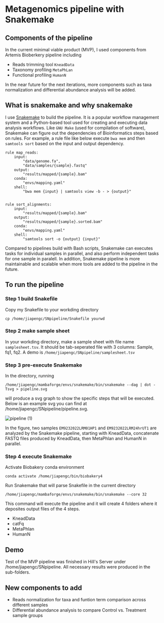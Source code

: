 # Metagenomics pipeline with Snakemake
## Components of the pipeline

In the current minimal viable product (MVP), I used components from Artemis Bioberkery pipeline including

*   Reads trimming tool `KneadData`
*   Taxonomy profiling `MetaPhLan`
*   Functional profiling `HumanN`

In the near future for the next iterations, more components such as taxa normalization and differential abundance analysis will be added.

## What is snakemake and why snakemake

I use [Snakemake](https://snakemake.readthedocs.io/en/stable/index.html) to build the pipeline.
It is a popular workflow management system and a Python-based tool used for creating and executing data analysis workflows.
Like `GNU Make` (used for compilation of software), Snakemake can figure out the dependencies of Bioinformatics steps based on rules.
For example, a rule file like below execute `bwa mem` and then `samtools sort` based on the input and output dependency.

```
rule map_reads:
    input:
        "data/genome.fa",
        "data/samples/{sample}.fastq"
    output:
        "results/mapped/{sample}.bam"
    conda:
        "envs/mapping.yaml"
    shell:
        "bwa mem {input} | samtools view -b - > {output}"


rule sort_alignments:
    input:
        "results/mapped/{sample}.bam"
    output:
        "results/mapped/{sample}.sorted.bam"
    conda:
        "envs/mapping.yaml"
    shell:
        "samtools sort -o {output} {input}"
```

Compared to pipelines build with Bash scripts, Snakemake can executes tasks for individual samples in parallel,
and also perform independent tasks for one sample in paralell. In addition, Snakemake pipeline is more maintainable and scalable when more tools
are added to the pipeline in the future.


## To run the pipeline
### Step 1 build Snakefile
Copy my Snakefile to your workding directory

```
cp /home/jiapengc/SNpipeline/Snakefile yourwd
```
### Step 2 make sample sheet
In your workding directory, make a sample sheet with file name `samplesheet.tsv`. It should be tab-seperated file with 3 columns: Sample, fq1, fq2. A demo is `/home/jiapengc/SNpipeline/samplesheet.tsv`

### Step 3 pre-execute Snakemake
In the directory, running
```
/home/jiapengc/mambaforge/envs/snakemake/bin/snakemake --dag | dot -Tsvg > pipeline.svg
```
will produce a svg graph to show the specific steps that will be executed. Below is an example svg you can find at /home/jiapengc/SNpipeline/pipeline.svg.


![pipeline (1)](https://github.com/jiapeng-CP/Snakemake_MTG/assets/131789717/7f1a7234-8afd-4af0-bd11-25f4184874ff)


In the figure, two samples `EM9232022LRM01HP1` and `EM9232022LRM24hrUT1` are analyzed by the Snakemake pipeline, starting with KneadData, concatenate FASTQ files produced by KneadData, then MetaPhlan and HumanN in parallel.
### Step 4 execute Snakemake
Activate Biobakery conda environment
```
conda activate /home/jiapengc/bin/biobakery4
```
Run Snakemake that will parse Snakefile in the current directory
```
/home/jiapengc/mambaforge/envs/snakemake/bin/snakemake --core 32
```
This command will execute the pipeline and it will create 4 folders where it deposites output files of the 4 steps.
*   KneadData
*   catFq
*   MetaPhlan
*   HumanN


## Demo
Test of the MVP pipeline was finished in Hill's Server under /home/jiapengc/SNpipeline.
All necessary results were produced in the sub-folders.


## New components to add

*   Reads normalization for taxa and funtion term comparison across different samples
*   Differential abundance analysis to compare Control vs. Treatment sample groups

